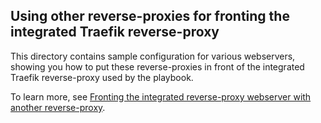 <!--
SPDX-FileCopyrightText: 2024 Slavi Pantaleev

SPDX-License-Identifier: AGPL-3.0-or-later
-->

## Using other reverse-proxies for fronting the integrated Traefik reverse-proxy

This directory contains sample configuration for various webservers, showing you how to put these reverse-proxies in front of the integrated Traefik reverse-proxy used by the playbook.

To learn more, see [Fronting the integrated reverse-proxy webserver with another reverse-proxy](../../docs/configuring-playbook-own-webserver.md#fronting-the-integrated-reverse-proxy-webserver-with-another-reverse-proxy).
